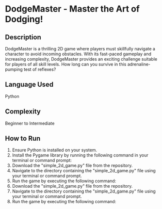 # DodgeMaster - Master the Art of Dodging!

## Description
DodgeMaster is a thrilling 2D game where players must skillfully navigate a character to avoid incoming obstacles. With its fast-paced gameplay and increasing complexity, DodgeMaster provides an exciting challenge suitable for players of all skill levels. How long can you survive in this adrenaline-pumping test of reflexes?

## Language Used
Python

## Complexity
Beginner to Intermediate

## How to Run
1. Ensure Python is installed on your system.
2. Install the Pygame library by running the following command in your terminal or command prompt:
3. Download the "simple_2d_game.py" file from the repository.
4. Navigate to the directory containing the "simple_2d_game.py" file using your terminal or command prompt.
5. Run the game by executing the following command:
3. Download the "simple_2d_game.py" file from the repository.
4. Navigate to the directory containing the "simple_2d_game.py" file using your terminal or command prompt.
5. Run the game by executing the following command:

